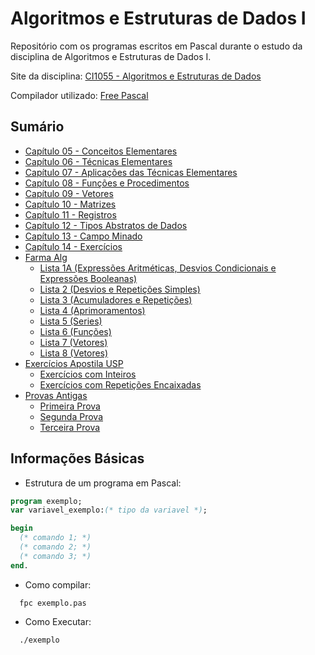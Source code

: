 # Algoritmos e Estruturas de Dados I
Repositório com os programas escritos em Pascal durante o estudo da disciplina de Algoritmos e Estruturas de Dados I.

Site da disciplina: [CI1055 - Algoritmos e Estruturas de Dados](http://www.inf.ufpr.br/cursos/ci055/)

Compilador utilizado: [Free Pascal](https://www.freepascal.org/)



## Sumário

* [Capítulo 05 - Conceitos Elementares](https://github.com/kimurarh/alg1/tree/master/cap05)
* [Capítulo 06 - Técnicas Elementares](https://github.com/kimurarh/alg1/tree/master/cap06)
* [Capítulo 07 - Aplicações das Técnicas Elementares](https://github.com/kimurarh/alg1/tree/master/cap07)
* [Capítulo 08 - Funções e Procedimentos](https://github.com/kimurarh/alg1/tree/master/cap08)
* [Capítulo 09 - Vetores](https://github.com/kimurarh/alg1/tree/master/cap09)
* [Capítulo 10 - Matrizes](https://github.com/kimurarh/alg1/tree/master/cap10)
* [Capítulo 11 - Registros](https://github.com/kimurarh/alg1/tree/master/cap11)
* [Capítulo 12 - Tipos Abstratos de Dados](https://github.com/kimurarh/alg1/tree/master/cap12)
* [Capítulo 13 - Campo Minado](https://github.com/kimurarh/alg1/tree/master/cap13)
* [Capítulo 14 - Exercícios](https://github.com/kimurarh/alg1/tree/master/cap14)
* [Farma Alg](https://github.com/kimurarh/alg1/tree/master/farma_alg#Sum%C3%A1rio)
  * [Lista 1A (Expressões Aritméticas, Desvios Condicionais e Expressões Booleanas)](https://github.com/kimurarh/alg1/tree/master/farma_alg/lista01a#lista-1a)
  * [Lista 2 (Desvios e Repetições Simples)](https://github.com/kimurarh/alg1/tree/master/farma_alg/lista02#lista-2)
  * [Lista 3 (Acumuladores e Repetições)](https://github.com/kimurarh/alg1/tree/master/farma_alg/lista03#lista-3)
  * [Lista 4 (Aprimoramentos)](https://github.com/kimurarh/alg1/tree/master/farma_alg/lista04#Lista-4)
  * [Lista 5 (Series)](https://github.com/kimurarh/alg1/tree/master/farma_alg/lista05#Lista-5)
  * [Lista 6 (Funções)](https://github.com/kimurarh/alg1/tree/master/farma_alg/lista06#lista-6)
  * [Lista 7 (Vetores)](https://github.com/kimurarh/alg1/tree/master/farma_alg/lista07#lista-7)
  * [Lista 8 (Vetores)](https://github.com/kimurarh/alg1/tree/master/farma_alg/lista08#lista-8)
* [Exercícios Apostila USP](https://github.com/kimurarh/alg1/tree/master/usp_exerc)
  * [Exercícios com Inteiros](https://github.com/kimurarh/alg1/tree/master/usp_exerc/1-exerc-com-inteiros)
  * [Exercícios com Repetições Encaixadas](https://github.com/kimurarh/alg1/tree/master/usp-exerc/2-exerc-com-repeticoes)
* [Provas Antigas](https://github.com/kimurarh/alg1/tree/master/provas_antigas)
  * [Primeira Prova](https://github.com/kimurarh/alg1/tree/master/provas_antigas/P1#Primeira-Prova)
  * [Segunda Prova](https://github.com/kimurarh/alg1/tree/master/provas_antigas/P2#Segunda-Prova)
  * [Terceira Prova](https://github.com/kimurarh/alg1/tree/master/provas_antigas/P3#Terceira-Prova)
  

## Informações Básicas 

- Estrutura de um programa em Pascal:
```pascal
program exemplo;
var variavel_exemplo:(* tipo da variavel *);

begin
  (* comando 1; *)
  (* comando 2; *)
  (* comando 3; *)
end.
```

- Como compilar:
```
  fpc exemplo.pas
```

- Como Executar:
```
  ./exemplo
```
